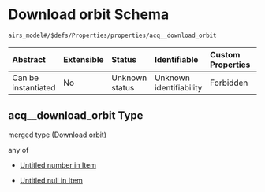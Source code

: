 # Download orbit Schema

```txt
airs_model#/$defs/Properties/properties/acq__download_orbit
```



| Abstract            | Extensible | Status         | Identifiable            | Custom Properties | Additional Properties | Access Restrictions | Defined In                                                                |
| :------------------ | :--------- | :------------- | :---------------------- | :---------------- | :-------------------- | :------------------ | :------------------------------------------------------------------------ |
| Can be instantiated | No         | Unknown status | Unknown identifiability | Forbidden         | Allowed               | none                | [model.schema.json\*](../../out/model.schema.json "open original schema") |

## acq\_\_download\_orbit Type

merged type ([Download orbit](model-defs-properties-properties-download-orbit.md))

any of

*   [Untitled number in Item](model-defs-properties-properties-download-orbit-anyof-0.md "check type definition")

*   [Untitled null in Item](model-defs-properties-properties-download-orbit-anyof-1.md "check type definition")
